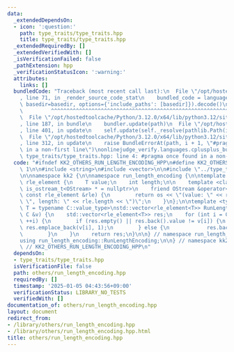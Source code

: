 ```yaml
---
data:
  _extendedDependsOn:
  - icon: ':question:'
    path: type_traits/type_traits.hpp
    title: type_traits/type_traits.hpp
  _extendedRequiredBy: []
  _extendedVerifiedWith: []
  _isVerificationFailed: false
  _pathExtension: hpp
  _verificationStatusIcon: ':warning:'
  attributes:
    links: []
  bundledCode: "Traceback (most recent call last):\n  File \"/opt/hostedtoolcache/Python/3.12.0/x64/lib/python3.12/site-packages/onlinejudge_verify/documentation/build.py\"\
    , line 71, in _render_source_code_stat\n    bundled_code = language.bundle(stat.path,\
    \ basedir=basedir, options={'include_paths': [basedir]}).decode()\n          \
    \         ^^^^^^^^^^^^^^^^^^^^^^^^^^^^^^^^^^^^^^^^^^^^^^^^^^^^^^^^^^^^^^^^^^^^^^^^^^^^^^^^^\n\
    \  File \"/opt/hostedtoolcache/Python/3.12.0/x64/lib/python3.12/site-packages/onlinejudge_verify/languages/cplusplus.py\"\
    , line 187, in bundle\n    bundler.update(path)\n  File \"/opt/hostedtoolcache/Python/3.12.0/x64/lib/python3.12/site-packages/onlinejudge_verify/languages/cplusplus_bundle.py\"\
    , line 401, in update\n    self.update(self._resolve(pathlib.Path(included), included_from=path))\n\
    \  File \"/opt/hostedtoolcache/Python/3.12.0/x64/lib/python3.12/site-packages/onlinejudge_verify/languages/cplusplus_bundle.py\"\
    , line 312, in update\n    raise BundleErrorAt(path, i + 1, \"#pragma once found\
    \ in a non-first line\")\nonlinejudge_verify.languages.cplusplus_bundle.BundleErrorAt:\
    \ type_traits/type_traits.hpp: line 4: #pragma once found in a non-first line\n"
  code: "#ifndef KK2_OTHERS_RUN_LENGTH_ENCODING_HPP\n#define KK2_OTHERS_RUN_LENGTH_ENCODING_HPP\
    \ 1\n\n#include <string>\n#include <vector>\n\n#include \"../type_traits/type_traits.hpp\"\
    \n\nnamespace kk2 {\n\nnamespace run_length_encoding {\n\ntemplate <class T> struct\
    \ rle_element {\n    T value;\n    int length;\n\n    template <class OStream,\
    \ is_ostream_t<OStream> * = nullptr>\n    friend OStream &operator<<(OStream &os,\
    \ const rle_element &rle) {\n        return os << \"(value: \" << rle.value <<\
    \ \", length: \" << rle.length << \")\";\n    }\n};\n\ntemplate <typename C, typename\
    \ T = typename C::value_type>\nstd::vector<rle_element<T>> RunLengthEncoding(const\
    \ C &v) {\n    std::vector<rle_element<T>> res;\n    for (int i = 0; i < (int)v.size();\
    \ ++i) {\n        if (res.empty() || res.back().value != v[i]) {\n           \
    \ res.emplace_back(v[i], 1);\n        } else {\n            res.back().length++;\n\
    \        }\n    }\n    return res;\n}\n\n} // namespace run_length_encoding\n\n\
    using run_length_encoding::RunLengthEncoding;\n\n} // namespace kk2\n\n#endif\
    \ // KK2_OTHERS_RUN_LENGTH_ENCODING_HPP\n"
  dependsOn:
  - type_traits/type_traits.hpp
  isVerificationFile: false
  path: others/run_length_encoding.hpp
  requiredBy: []
  timestamp: '2025-01-05 04:43:56+09:00'
  verificationStatus: LIBRARY_NO_TESTS
  verifiedWith: []
documentation_of: others/run_length_encoding.hpp
layout: document
redirect_from:
- /library/others/run_length_encoding.hpp
- /library/others/run_length_encoding.hpp.html
title: others/run_length_encoding.hpp
---
```

